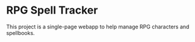 # RPG Spell Tracker

This project is a single-page webapp to help manage RPG characters and spellbooks.
